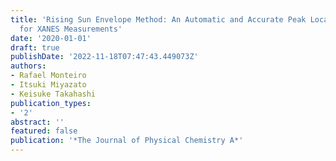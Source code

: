 ```yaml
---
title: 'Rising Sun Envelope Method: An Automatic and Accurate Peak Location Technique
  for XANES Measurements'
date: '2020-01-01'
draft: true
publishDate: '2022-11-18T07:47:43.449073Z'
authors:
- Rafael Monteiro
- Itsuki Miyazato
- Keisuke Takahashi
publication_types:
- '2'
abstract: ''
featured: false
publication: '*The Journal of Physical Chemistry A*'
---
```


